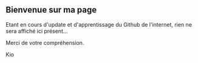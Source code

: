 ## Bienvenue sur ma page

Etant en cours d'update et d'apprentissage du Github de l'internet, rien ne sera affiché ici présent...

Merci de votre compréhension.

Kio


